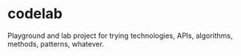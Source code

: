 codelab
=======

Playground and lab project for trying technologies, APIs, algorithms, methods, patterns, whatever.

